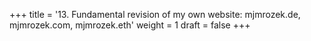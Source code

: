 +++
title = '13. Fundamental revision of my own website: mjmrozek.de, mjmrozek.com, mjmrozek.eth'
weight = 1
draft = false
+++

